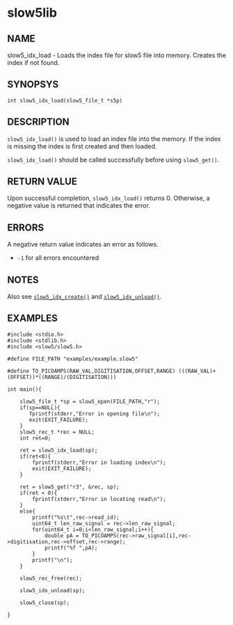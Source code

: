 # slow5lib

## NAME
slow5_idx_load - Loads the index file for slow5 file into memory. Creates the index if not found.

## SYNOPSYS
`int slow5_idx_load(slow5_file_t *s5p)`

## DESCRIPTION
`slow5_idx_load()` is used to load an index file into the memory. If the index is missing the index is first created and then loaded.

`slow5_idx_load()` should be called successfully before using `slow5_get()`.

## RETURN VALUE
Upon successful completion, `slow5_idx_load()` returns 0. Otherwise, a negative value is returned that indicates the error.

## ERRORS
A negative return value indicates an error as follows.

* `-1`
    for all errors encountered

## NOTES
Also see [`slow5_idx_create()`](slow5_idx_create.md) and [`slow5_idx_unload()`](slow5_idx_unload.md).

## EXAMPLES

```
#include <stdio.h>
#include <stdlib.h>
#include <slow5/slow5.h>

#define FILE_PATH "examples/example.slow5"

#define TO_PICOAMPS(RAW_VAL,DIGITISATION,OFFSET,RANGE) (((RAW_VAL)+(OFFSET))*((RANGE)/(DIGITISATION)))

int main(){

    slow5_file_t *sp = slow5_open(FILE_PATH,"r");
    if(sp==NULL){
       fprintf(stderr,"Error in opening file\n");
       exit(EXIT_FAILURE);
    }
    slow5_rec_t *rec = NULL;
    int ret=0;

    ret = slow5_idx_load(sp);
    if(ret<0){
        fprintf(stderr,"Error in loading index\n");
        exit(EXIT_FAILURE);
    }

    ret = slow5_get("r3", &rec, sp);
    if(ret < 0){
        fprintf(stderr,"Error in locating read\n");
    }
    else{
        printf("%s\t",rec->read_id);
        uint64_t len_raw_signal = rec->len_raw_signal;
        for(uint64_t i=0;i<len_raw_signal;i++){
            double pA = TO_PICOAMPS(rec->raw_signal[i],rec->digitisation,rec->offset,rec->range);
            printf("%f ",pA);
        }
        printf("\n");
    }

    slow5_rec_free(rec);

    slow5_idx_unload(sp);

    slow5_close(sp);

}
```
